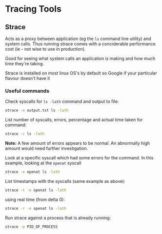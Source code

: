# Tracing Tools

## Strace

Acts as a proxy between application (eg the `ls` command line utility) and system calls. Thus running strace comes with a conciderable performance cost (ie - not wise to use in production).

Good for seeing what system calls an application is making and how much time they're taking.

Strace is installed on most linux OS's by default so Google if your particular flavour doesn't have it

### Useful commands

Check syscalls for `ls -lath` command and output to file:

```bash
strace -o output.txt ls -lath
```

List number of syscalls, errors, percentage and actual time taken for command:

```bash
strace -c ls -lath
```

**Note:** A few amount of errors appears to be normal. An abnormally high amount would need further investigation.

Look at a specific syscall which had some errors for the command. In this example, looking at the `openat` syscall

```bash
strace -e openat ls -lath
```

List timestamps with the syscalls (same example as above):

```bash
strace -t -e openat ls -lath
```

using real time (from delta 0):

```bash
strace -r -e openat ls -lath
```

Run strace against a process that is already running:

```bash
strace -p PID_OF_PROCESS
```

